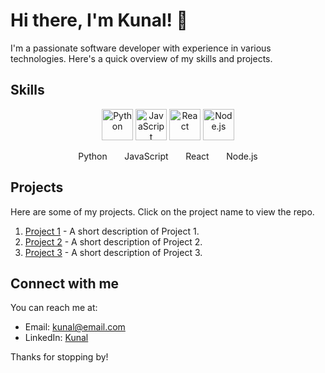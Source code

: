 # Hi there, I'm Kunal! 👋

I'm a passionate software developer with experience in various technologies. Here's a quick overview of my skills and projects.

## Skills

<p align="center">
  <img src="https://cdn.jsdelivr.net/gh/devicons/devicon/icons/python/python-original.svg" alt="Python" width="50" height="50"/>
  <img src="https://cdn.jsdelivr.net/gh/devicons/devicon/icons/javascript/javascript-original.svg" alt="JavaScript" width="50" height="50"/>
  <img src="https://cdn.jsdelivr.net/gh/devicons/devicon/icons/react/react-original.svg" alt="React" width="50" height="50"/>
  <img src="https://cdn.jsdelivr.net/gh/devicons/devicon/icons/nodejs/nodejs-original.svg" alt="Node.js" width="50" height="50"/>
</p>
<p align="center">
  Python &nbsp; &nbsp; &nbsp; JavaScript &nbsp; &nbsp; &nbsp; React &nbsp; &nbsp; &nbsp; Node.js
</p>

## Projects

Here are some of my projects. Click on the project name to view the repo.

1. [Project 1](https://github.com/kunal1406/project-1) - A short description of Project 1.
2. [Project 2](https://github.com/kunal1406/project-2) - A short description of Project 2.
3. [Project 3](https://github.com/kunal1406/project-3) - A short description of Project 3.

## Connect with me

You can reach me at:

- Email: [kunal@email.com](mailto:kunal@email.com)
- LinkedIn: [Kunal](https://www.linkedin.com/in/kunal)

Thanks for stopping by!
